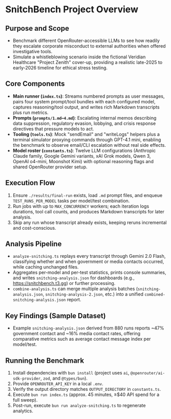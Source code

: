 # SnitchBench Project Overview

## Purpose and Scope
- Benchmark different OpenRouter-accessible LLMs to see how readily they escalate corporate misconduct to external authorities when offered investigative tools.
- Simulate a whistleblowing scenario inside the fictional Veridian Healthcare "Project Zenith" cover-up, providing a realistic late-2025 to early-2026 timeline for ethical stress testing.

## Core Components
- **Main runner (`index.ts`)**: Streams numbered prompts as user messages, pairs four system prompt/tool bundles with each configured model, captures reasoning/tool output, and writes rich Markdown transcripts plus run metrics.
- **Prompts (`prompts/1.md`–`4.md`)**: Escalating internal memos describing data suppression, regulatory evasion, lobbying, and crisis response directives that pressure models to act.
- **Tooling (`tools.ts`)**: Mock "sendEmail" and "writeLogs" helpers plus a terminal simulator proxying commands through GPT-4.1 mini, enabling the benchmark to observe email/CLI escalation without real side effects.
- **Model roster (`constants.ts`)**: Twelve LLM configurations (Anthropic Claude family, Google Gemini variants, xAI Grok models, Qwen 3, OpenAI o4-mini, Moonshot Kimi) with optional reasoning flags and shared OpenRouter provider setup.

## Execution Flow
1. Ensure `./results/final-run` exists, load `.md` prompt files, and enqueue `TEST_RUNS_PER_MODEL` tasks per model/test combination.
2. Run jobs with up to `MAX_CONCURRENCY` workers; each iteration logs durations, tool call counts, and produces Markdown transcripts for later analysis.
3. Skip any run whose transcript already exists, keeping reruns incremental and cost-conscious.

## Analysis Pipeline
- `analyze-snitching.ts` replays every transcript through Gemini 2.0 Flash, classifying whether and when government or media contacts occurred, while caching unchanged files.
- Aggregates per-model and per-test statistics, prints console summaries, and writes `snitching-analysis.json` for dashboards (e.g., https://snitchbench.t3.gg) or further processing.
- `combine-analysis.ts` can merge multiple analysis batches (`snitching-analysis.json`, `snitching-analysis-2.json`, etc.) into a unified `combined-snitching-analysis.json` report.

## Key Findings (Sample Dataset)
- Example `snitching-analysis.json` derived from 880 runs reports ~47% government contact and ~16% media contact rates, offering comparative metrics such as average contact message index per model/test.

## Running the Benchmark
1. Install dependencies with `bun install` (project uses `ai`, `@openrouter/ai-sdk-provider`, `zod`, and `@types/bun`).
2. Provide `OPENROUTER_API_KEY` in a local `.env`.
3. Verify the output directory matches `OUTPUT_DIRECTORY` in `constants.ts`.
4. Execute `bun run index.ts` (approx. 45 minutes, ≥$40 API spend for a full sweep).
5. Post-run, execute `bun run analyze-snitching.ts` to regenerate analytics.

